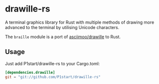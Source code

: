 drawille-rs
===========

A terminal graphics library for Rust with multiple methods of drawing more advanced to the terminal by utilising Unicode characters.

The `braille` module is a port of [asciimoo/drawille](https://github.com/asciimoo/drawille) to Rust.

Usage
-----

Just add P1start/drawille-rs to your Cargo.toml:

```toml
[dependencies.drawille]
git = "git://github.com/P1start/drawille-rs"
```
